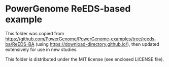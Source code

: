 # PowerGenome ReEDS-based example

This folder was copied from https://github.com/PowerGenome/PowerGenome-examples/tree/reeds-ba/ReEDS-BA
(using https://download-directory.github.io/), then updated extensively for use in new studies.

This folder is distributed under the MIT license (see enclosed LICENSE file).